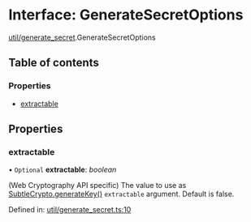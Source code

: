 # Interface: GenerateSecretOptions

[util/generate_secret](../modules/util_generate_secret.md).GenerateSecretOptions

## Table of contents

### Properties

- [extractable](util_generate_secret.generatesecretoptions.md#extractable)

## Properties

### extractable

• `Optional` **extractable**: *boolean*

(Web Cryptography API specific) The value to use as
[SubtleCrypto.generateKey()](https://developer.mozilla.org/en-US/docs/Web/API/SubtleCrypto/generateKey)
`extractable` argument. Default is false.

Defined in: [util/generate_secret.ts:10](https://github.com/panva/jose/blob/v3.12.0/src/util/generate_secret.ts#L10)
